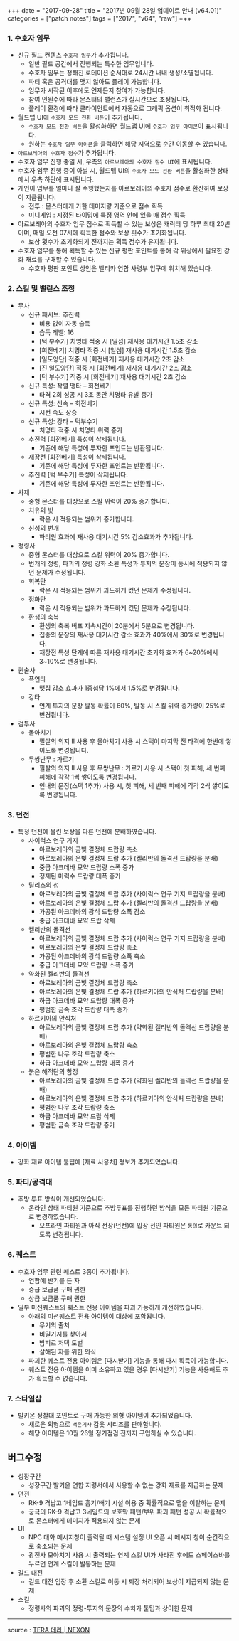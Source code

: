 +++
date = "2017-09-28"
title = "2017년 09월 28일 업데이트 안내 (v64.01)"
categories = ["patch notes"]
tags = ["2017", "v64", "raw"]
+++

### 1. 수호자 임무
- 신규 필드 컨텐츠 `수호자 임무`가 추가됩니다.
  - 일반 필드 공간에서 진행되는 특수한 임무입니다.
  - 수호자 임무는 정해진 로테이션 순서대로 24시간 내내 생성/소멸됩니다.
  - 파티 혹은 공격대를 맺지 않아도 플레이 가능합니다.
  - 임무가 시작된 이후에도 언제든지 참여가 가능합니다.
  - 참여 인원수에 따라 몬스터의 밸런스가 실시간으로 조정됩니다.
  - 플레이 환경에 따라 클라이언트에서 자동으로 그래픽 옵션이 최적화 됩니다.
- 월드맵 UI에 `수호자 모드 전환 버튼`이 추가됩니다.
  - `수호자 모드 전환 버튼`을 활성화하면 월드맵 UI에 `수호자 임무 아이콘`이 표시됩니다.
  - 원하는 `수호자 임무 아이콘`을 클릭하면 해당 지역으로 순간 이동할 수 있습니다.
-  `아르보레아의 수호자 점수`가 추가됩니다.
  - 수호자 임무 진행 중일 시, 우측의 `아르보레아의 수호자 점수 UI`에 표시됩니다.
  - 수호자 임무 진행 중이 아닐 시, 월드맵 UI의 `수호자 모드 전환 버튼`을 활성화한 상태에서 우측 하단에 표시됩니다.
  - 개인이 임무를 얼마나 잘 수행했는지를 아르보레아의 수호자 점수로 환산하여 보상이 지급됩니다.
    - 전투 : 몬스터에게 가한 데미지량 기준으로 점수 획득
    - 미니게임 : 지정된 타이밍에 특정 영역 안에 있을 때 점수 획득
  - 아르보레아의 수호자 임무 점수로 획득할 수 있는 보상은 캐릭터 당 하루 최대 20번이며, 매일 오전 07시에 획득한 점수와 보상 횟수가 초기화됩니다.
    - 보상 횟수가 초기화되기 전까지는 획득 점수가 유지됩니다.
  - 수호자 임무를 통해 획득할 수 있는 신규 평판 포인트를 통해 각 위상에서 필요한 강화 재료를 구매할 수 있습니다.
    - 수호자 평판 포인트 상인은 벨리카 연합 사령부 입구에 위치해 있습니다.

### 2. 스킬 및 밸런스 조정
- 무사
  - 신규 패시브: 추진력
    - 비용 없이 자동 습득
    - 습득 레벨: 16
    - [턱 부수기] 치명타 적중 시 [일섬] 재사용 대기시간 1.5초 감소
    - [회전베기] 치명타 적중 시 [일섬] 재사용 대기시간 1.5초 감소
    - [일도양단] 적중 시 [회전베기] 재사용 대기시간 2초 감소
    - [진 일도양단] 적중 시 [회전베기] 재사용 대기시간 2초 감소
    - [턱 부수기] 적중 시 [회전베기] 재사용 대기시간 2초 감소
  - 신규 특성: 작렬 맹타 – 회전베기
    - 타격 2회 성공 시 3초 동안 치명타 유발 증가
  - 신규 특성: 신속 – 회전베기
    - 시전 속도 상승
  - 신규 특성: 강타 – 턱부수기
    - 치명타 적중 시 치명타 위력 증가
  - 추진력 [회전베기] 특성이 삭제됩니다.
    - 기존에 해당 특성에 투자한 포인트는 반환됩니다.
  - 재장전 [회전베기] 특성이 삭제됩니다.
    - 기존에 해당 특성에 투자한 포인트는 반환됩니다.
  - 추진력 [턱 부수기] 특성이 삭제됩니다.
    - 기존에 해당 특성에 투자한 포인트는 반환됩니다.
- 사제
  - 중형 몬스터를 대상으로 스킬 위력이 20% 증가합니다.
  - 치유의 빛
    - 락온 시 적용되는 범위가 증가합니다.
  - 신성의 번개
    - 파티원 효과에 재사용 대기시간 5% 감소효과가 추가됩니다.
- 정령사
  - 중형 몬스터를 대상으로 스킬 위력이 20% 증가합니다.
  - 번개의 정령, 파괴의 정령 강화 소환 특성과 투지의 문장이 동시에 적용되지 않던 문제가 수정됩니다.
  - 회복탄
    - 락온 시 적용되는 범위가 과도하게 컸던 문제가 수정됩니다.
  - 정화탄
    - 락온 시 적용되는 범위가 과도하게 컸던 문제가 수정됩니다.
  - 환생의 축복
    - 환생의 축복 버프 지속시간이 20분에서 5분으로 변경됩니다.
    - 집중의 문장의 재사용 대기시간 감소 효과가 40%에서 30%로 변경됩니다.
    - 재장전 특성 단계에 따른 재사용 대기시간 초기화 효과가 6~20%에서 3~10%로 변경됩니다.
- 권술사
  - 폭연타
    - 맷집 감소 효과가 1중첩당 1%에서 1.5%로 변경됩니다.
  - 강타
    - 연계 투지의 문장 발동 확률이 60%, 발동 시 스킬 위력 증가량이 25%로 변경됩니다.
- 검투사
  - 몰아치기
    - 필살의 의지 II 사용 후 몰아치기 사용 시 스택이 마지막 전 타격에 한번에 쌓이도록 변경됩니다.
  - 무쌍난무 : 가르기
    - 필살의 의지 II 사용 후 무쌍난무 : 가르기 사용 시 스택이 첫 피해, 세 번째 피해에 각각 1씩 쌓이도록 변경됩니다.
    - 인내의 문장(스택 1추가) 사용 시, 첫 피해, 세 번째 피해에 각각 2씩 쌓이도록 변경됩니다.

### 3. 던전
- 특정 던전에 몰린 보상을 다른 던전에 분배하였습니다.
  - 사이럭스 연구 기지
    - 아르보레아의 금빛 결정체 드랍량 축소
    - 아르보레아의 은빛 결정체 드랍 추가 (켈리반의 돌격선 드랍량을 분배)
    - 중급 아크데바 묘약 드랍량 소폭 증가
    - 정제된 마력수 드랍량 대폭 증가
  - 릴리스의 성
    - 아르보레아의 금빛 결정체 드랍 추가 (사이럭스 연구 기지 드랍량을 분배)
    - 아르보레아의 은빛 결정체 드랍 추가 (켈리반의 돌격선 드랍량을 분배)
    - 가공된 아크데바의 광석 드랍량 소폭 감소
    - 중급 아크데바 묘약 드랍 삭제
  - 켈리반의 돌격선
    - 아르보레아의 금빛 결정체 드랍 추가 (사이럭스 연구 기지 드랍량을 분배)
    - 아르보레아의 은빛 결정체 드랍량 축소
    - 가공된 아크데바의 광석 드랍량 소폭 축소
    - 중급 아크데바 묘약 드랍량 소폭 증가
  - 약화된 켈리반의 돌격선
    - 아르보레아의 금빛 결정체 드랍량 축소
    - 아르보레아의 은빛 결정체 드랍 추가 (하르키아의 안식처 드랍량을 분배)
    - 하급 아크데바 묘약 드랍량 대폭 증가
    - 평범한 금속 조각 드랍량 대폭 증가
  - 하르키아의 안식처
    - 아르보레아의 금빛 결정체 드랍 추가 (약화된 켈리반의 돌격선 드랍량을 분배)
    - 아르보레아의 은빛 결정체 드랍량 축소
    - 평범한 나무 조각 드랍량 축소
    - 하급 아크데바 묘약 드랍량 대폭 증가
  - 붉은 해적단의 함정
    - 아르보레아의 금빛 결정체 드랍 추가 (약화된 켈리반의 돌격선 드랍량을 분배)
    - 아르보레아의 은빛 결정체 드랍 추가 (하르키아의 안식처 드랍량을 분배)
    - 평범한 나무 조각 드랍량 축소
    - 하급 아크데바 묘약 드랍 삭제
    - 평범한 금속 조각 드랍량 증가

### 4. 아이템
- 강화 재료 아이템 툴팁에 [재료 사용처] 정보가 추가되었습니다.

### 5. 파티/공격대
- 추방 투표 방식이 개선되었습니다.
  - 온라인 상태 파티원 기준으로 추방투표를 진행하던 방식을 모든 파티원 기준으로 변경하였습니다.
    - 오프라인 파티원과 아직 전장(던전)에 입장 전인 파티원은 `동의`로 카운트 되도록 변경됩니다.

### 6. 퀘스트
- 수호자 임무 관련 퀘스트 3종이 추가됩니다.
  - 연합에 반기를 든 자
  - 중급 보급품 구매 권한
  - 상급 보급품 구매 권한
- 일부 미션퀘스트의 퀘스트 전용 아이템을 파괴 가능하게 개선하였습니다.
  - 아래의 미션퀘스트 전용 아이템이 대상에 포함됩니다.
    - 무기의 출처
    - 비밀기지를 찾아서
    - 밤피르 저택 토벌
    - 살해된 자를 위한 의식
  - 파괴한 퀘스트 전용 아이템은 [다시받기] 기능을 통해 다시 획득이 가능합니다.
  - 퀘스트 전용 아이템을 이미 소유하고 있을 경우 [다시받기] 기능을 사용해도 추가 획득할 수 없습니다.

### 7. 스타일샵
- 발키온 정찰대 포인트로 구매 가능한 외형 아이템이 추가되었습니다.
  - 새로운 외형으로 `백은기사` 갑옷 시리즈를 판매합니다.
  - 해당 아이템은 10월 26일 정기점검 전까지 구입하실 수 있습니다.

## 버그수정

- 성장구간
  - 성장구간 발키온 연합 지령서에서 사용할 수 없는 강화 재료를 지급하는 문제
- 던전
  - RK-9 격납고 1네임드 흡기/배기 시설 이용 중 확률적으로 맵을 이탈하는 문제
  - 궁극의 RK-9 격납고 3네임드의 보호막 패턴/부위 파괴 패턴 성공 시 확률적으로 몬스터에게 데미지가 적용되지 않는 문제
- UI
  - NPC 대화 메시지창이 출력될 때 시스템 설정 UI 오픈 시 메시지 창이 순간적으로 축소되는 문제
  - 광전사 모아치기 사용 시 출력되는 연계 스킬 UI가 사라진 후에도 스페이스바를 누르면 연계 스킬이 발동하는 문제
- 길드 대전
  - 길드 대전 입장 후 소환 스킬로 이동 시 퇴장 처리되어 보상이 지급되지 않는 문제
- 스킬
  - 정령사의 파괴의 정령-투지의 문장의 수치가 툴팁과 상이한 문제

----

source : [TERA 테라 | NEXON](http://tera.nexon.com/news/update/view.aspx?n4articlesn=299)